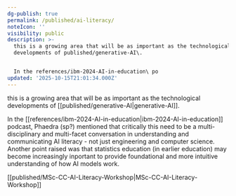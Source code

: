 ```yaml
---
dg-publish: true
permalink: /published/ai-literacy/
noteIcon: ''
visibility: public
description: >-
  this is a growing area that will be as important as the technological
  developments of published/generative-AI\. 


  In the references/ibm-2024-AI-in-education\ po
updated: '2025-10-15T21:01:34.000Z'
---
```


this is a growing area that will be as important as the technological developments of [[published/generative-AI\|generative-AI]]. 

In the [[references/ibm-2024-AI-in-education\|ibm-2024-AI-in-education]] podcast, Phaedra (sp?) mentioned that critically this need to be a multi-disciplinary and multi-facet conversation in understanding and communicating AI literacy - not just engineering and computer science. Another point raised was that statistics education (in earlier education) may become increasingly inportant to provide foundational and more intuitive understanding of how AI models work.

[[published/MSc-CC-AI-Literacy-Workshop\|MSc-CC-AI-Literacy-Workshop]]
